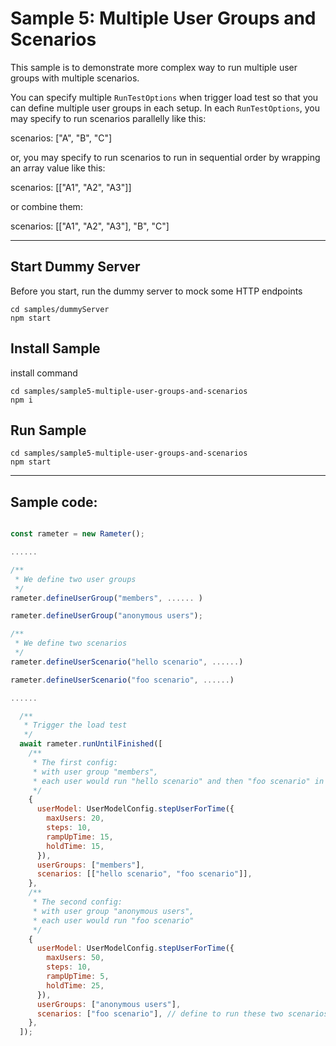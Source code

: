 # Sample 5: Multiple User Groups and Scenarios

This sample is to demonstrate more complex way to run multiple user groups with multiple scenarios.

You can specify multiple `RunTestOptions` when trigger load test so that you can define multiple user groups in each setup. In each `RunTestOptions`, you may specify to run scenarios parallelly like this:

scenarios: ["A", "B", "C"]

or, you may specify to run scenarios to run in sequential order by wrapping an array value like this:

scenarios: [["A1", "A2", "A3"]]

or combine them:

scenarios: [["A1", "A2", "A3"], "B", "C"]

-------

## Start Dummy Server

Before you start, run the dummy server to mock some HTTP endpoints
```
cd samples/dummyServer
npm start
```

## Install Sample

install command
```
cd samples/sample5-multiple-user-groups-and-scenarios
npm i
```

## Run Sample

```
cd samples/sample5-multiple-user-groups-and-scenarios
npm start
```

------

## Sample code: 
```javascript

const rameter = new Rameter();

......

/**
 * We define two user groups
 */
rameter.defineUserGroup("members", ...... )

rameter.defineUserGroup("anonymous users");

/**
 * We define two scenarios
 */
rameter.defineUserScenario("hello scenario", ......)

rameter.defineUserScenario("foo scenario", ......)

......

  /**
   * Trigger the load test
   */
  await rameter.runUntilFinished([
    /**
     * The first config:
     * with user group "members",
     * each user would run "hello scenario" and then "foo scenario" in each iteration
     */
    {
      userModel: UserModelConfig.stepUserForTime({
        maxUsers: 20,
        steps: 10,
        rampUpTime: 15,
        holdTime: 15,
      }),
      userGroups: ["members"],
      scenarios: [["hello scenario", "foo scenario"]],
    },
    /**
     * The second config:
     * with user group "anonymous users",
     * each user would run "foo scenario"
     */
    {
      userModel: UserModelConfig.stepUserForTime({
        maxUsers: 50,
        steps: 10,
        rampUpTime: 5,
        holdTime: 25,
      }),
      userGroups: ["anonymous users"],
      scenarios: ["foo scenario"], // define to run these two scenarios
    },
  ]);

```